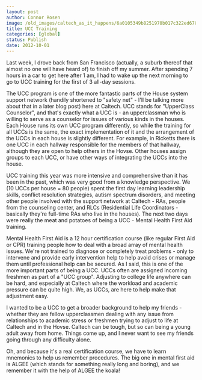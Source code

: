 ```yaml
---
layout: post
author: Connor Rosen
image: /old_images/caltech_as_it_happens/6a0105349b8251970b017c322ed670970b.jpg
title: UCC Training 
categories: [global]
status: Publish
date: 2012-10-01
---
```


Last week, I drove back from San Francisco (actually, a suburb thereof that almost no one will have heard of) to finish off my summer. After spending 7 hours in a car to get here after 1 am, I had to wake up the next morning to go to UCC training for the first of 3 all-day sessions.

The UCC program is one of the more fantastic parts of the House system support network (handily shortened to "safety net" - I'll be talking more about that in a later blog post) here at Caltech. UCC stands for "UpperClass Counselor", and that's exactly what a UCC is - an upperclassman who is willing to serve as a counselor for issues of various kinds in the houses. Each House runs its own UCC program differently, so while the training for all UCCs is the same, the exact implementation of it and the arrangement of the UCCs in each house is slightly different. For example, in Ricketts there is one UCC in each hallway responsible for the members of that hallway, although they are open to help others in the Hovse. Other houses assign groups to each UCC, or have other ways of integrating the UCCs into the house.

UCC training this year was more intensive and comprehensive than it has been in the past, which was very good from a knowledge perspective. We (10 UCCs per house = 80 people) spent the first day learning leadership skills, conflict resolution strategies, autism spectrum disorders, and meeting other people involved with the support network at Caltech - RAs, people from the counseling center, and RLCs (Residential Life Coordinators - basically they're full-time RAs who live in the houses). The next two days were really the meat and potatoes of being a UCC - Mental Health First Aid training.

Mental Health First Aid is a 12 hour certification course (like regular First Aid or CPR) training people how to deal with a broad array of mental health issues. We're not trained to diagnose or completely treat problems - only to intervene and provide early intervention help to help avoid crises or manage them until professional help can be secured. As I said, this is one of the more important parts of being a UCC. UCCs often are assigned incoming freshmen as part of a "UCC group". Adjusting to college life anywhere can be hard, and especially at Caltech where the workload and academic pressure can be quite high. We, as UCCs, are here to help make that adjustment easy.

I wanted to be a UCC to get a broader background to help my friends - whether they are fellow upperclassmen dealing with any issue from relationships to academic stress or freshmen trying to adjust to life at Caltech and in the Hovse. Caltech can be tough, but so can being a young adult away from home. Things come up, and I never want to see my friends going through any difficulty alone.

Oh, and because it's a real certification course, we have to learn mnemonics to help us remember procedures. The big one in mental first aid is ALGEE (which stands for something really long and boring), and we remember it with the help of ALGEE the koala!

